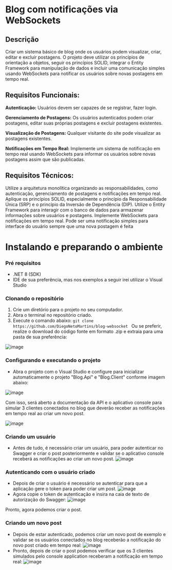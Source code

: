 
# Blog com notificações via WebSockets

## Descrição
Criar um sistema básico de blog onde os usuários podem visualizar, criar, editar e excluir postagens. O projeto deve utilizar os princípios de orientação a objetos, seguir os princípios SOLID, integrar o Entity Framework para manipulação de dados e incluir uma comunicação simples usando WebSockets para notificar os usuários sobre novas postagens em tempo real.

## Requisitos Funcionais:
**Autenticação:** Usuários devem ser capazes de se registrar, fazer login.

**Gerenciamento de Postagens:** Os usuários autenticados podem criar postagens, editar suas próprias postagens e excluir postagens existentes.

**Visualização de Postagens:** Qualquer visitante do site pode visualizar as postagens existentes.

**Notificações em Tempo Real:** Implemente um sistema de notificação em tempo real usando WebSockets para informar os usuários sobre novas postagens assim que são publicadas.

## Requisitos Técnicos:
Utilize a arquitetura monolítica organizando as responsabilidades, como autenticação, gerenciamento de postagens e notificações em tempo real.
Aplique os princípios SOLID, especialmente o princípio da Responsabilidade Única (SRP) e o princípio da Inversão de Dependência (DIP).
Utilize o Entity Framework para interagir com o banco de dados para armazenar informações sobre usuários e postagens.
Implemente WebSockets para notificações em tempo real. Pode ser uma notificação simples para interface do usuário sempre que uma nova postagem é feita

# Instalando e preparando o ambiente

### Pré requisitos

 - .NET 8 (SDK)
 - IDE de sua preferência, mas nos exemplos a seguir irei utilizar o Visual Studio

### Clonando o repositório
1.  Crie um diretório para o projeto no seu computador.
2.  Abra o terminal no repositório criado.
3.  Execute o comando abaixo:
`git clone https://github.com/DiegoNetoMartins/blog-websocket `
Ou se preferir, realize o download do código fonte em formato .zip e extraia para uma pasta de sua preferência:

![image](https://github.com/DiegoNetoMartins/blog-websocket/assets/82280204/94c27024-fad9-405d-a876-d37aa545a144)


### Configurando e executando o projeto
- Abra o projeto com o Visual Studio e configure para inicializar automaticamente o projeto "Blog.Api" e "Blog.Client" conforme imagem abaixo:

![image](https://github.com/DiegoNetoMartins/blog-websocket/assets/82280204/fda1c61e-4ee4-4c2b-82f2-c4b94c7ff30c)


Com isso, será aberto a documentação da API e o aplicativo console para simular 3 clientes conectados no blog que deverão receber as notificações em tempo real ao criar um novo post.

![image](https://github.com/DiegoNetoMartins/blog-websocket/assets/82280204/6c71e0f2-1370-41d0-a054-5c02804cd4ee)


### Criando um usuário
- Antes de tudo, é necessário criar um usuário, para poder autenticar no Swagger e criar o post posteriormente e validar se o aplicativo console receberá as notificações ao criar um novo post.
![image](https://github.com/DiegoNetoMartins/blog-websocket/assets/82280204/ea0ca837-d586-4b4c-acc0-c0340a426177)

### Autenticando com o usuário criado
- Depois de criar o usuário é necessário se autenticar para que a aplicação gere o token para poder criar um post.
![image](https://github.com/DiegoNetoMartins/blog-websocket/assets/82280204/b6f0efaa-624b-45b4-b09a-cb69948d0382)
- Agora copie o token de autenticação e insira na caia de texto de autorização do Swagger:
![image](https://github.com/DiegoNetoMartins/blog-websocket/assets/82280204/e14d5a19-8f0e-4e12-8e8b-3ddd5ee45f05)

Pronto, agora podemos criar o post.
### Criando um novo post
- Depois de estar autenticado, podemos criar um novo post de exemplo e validar se os usuários conectados no blog receberão a notificação do novo post criado em tempo real:
![image](https://github.com/DiegoNetoMartins/blog-websocket/assets/82280204/5b841225-8791-4bf7-a114-f0b4d060e62e)
- Pronto, depois de criar o post podemos verificar que os 3 clientes simulados pelo console application receberam a notificação em tempo real:
![image](https://github.com/DiegoNetoMartins/blog-websocket/assets/82280204/dd6f37cd-a829-4174-bbb7-9e745c2c7e43)


